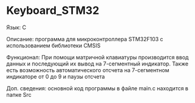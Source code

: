 # Keyboard_STM32

Язык: C

Описание: программа для микроконтроллера STM32F103 с использованием библиотеки CMSIS

Функционал: При помощи матричной клавиатуры производится ввод данных и последующий их вывод на 7-сегментный индикатор. Также есть возможность автоматического отсчета на 7-сегментном индикаторе от 0 до 9 и паузы отсчета

Доп. сведения: основной код программы в файле main.c находится в папке Src

